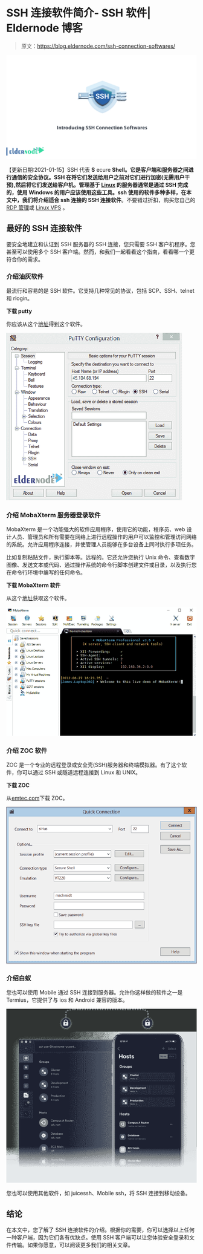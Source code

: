 # SSH 连接软件简介- SSH 软件| Eldernode 博客

> 原文：<https://blog.eldernode.com/ssh-connection-softwares/>

![Introducing SSH Connection Softwares](img/0e5feec3e004b395c6dfb25b4ac2b68e.png)

【更新日期:2021-01-15】SSH 代表 **S** ecure **Shell。**它是客户端和服务器之间进行通信的安全协议。SSH 在将它们发送给用户之前对它们进行加密(无需用户干预),然后将它们发送给客户机。管理基于 [Linux](https://blog.eldernode.com/tag/linux/) 的服务器通常是通过 SSH 完成的，使用 Windows 的用户应该使用这些工具。ssh 使用的软件多种多样，在本文中，我们将**介绍适合 ssh 连接的 SSH 连接软件**。不要错过折扣，购买您自己的 [RDP 管理](https://eldernode.com/buy-rdp/)或 [Linux VPS](https://eldernode.com/linux-vps/) 。

## **最好的 SSH 连接软件**

要安全地建立和认证到 SSH 服务器的 SSH 连接，您只需要 SSH 客户机程序。您甚至可以使用多个 SSH 客户端。然而，和我们一起看看这个指南，看看哪一个更符合你的需求。

### **介绍油灰软件**

最流行和容易的是 SSH 软件。它支持几种常见的协议，包括 SCP、SSH、telnet 和 rlogin。

**下载 putty**

你应该从这个[地址](https://www.putty.org/)得到这个软件。

![connect to ssh with putyy](img/f6b1a6e20dd0440791e567817fbd7ed7.png)

### **介绍 MobaXterm 服务器登录软件**

MobaXterm 是一个功能强大的软件应用程序，使用它的功能，程序员、web 设计人员、管理员和所有需要在网络上进行远程操作的用户可以监控和管理访问网络的系统。允许应用程序连接，并使管理人员能够在多台设备上同时执行多项任务。

比如复制粘贴文件，执行脚本等。远程的。它还允许您执行 Unix 命令、查看数字图像、发送文本或代码、通过操作系统的命令行脚本创建文件或目录，以及执行您在命令行环境中编写的任何命令。

**下载 MobaXterm 软件**

从这个[地址](https://mobaxterm.mobatek.net/download.html)获取这个软件。

![MobaXterm](img/6cd44d06145f1c8bc15827bd18b92439.png)

### 介绍 ZOC 软件

ZOC 是一个专业的远程登录或安全壳(SSH)服务器和终端模拟器。有了这个软件，你可以通过 SSH 或隧道远程连接到 Linux 和 UNIX。

**下载 ZOC**

从[emtec.com](https://www.emtec.com/download.html)下载 ZOC。

![ZOC](img/7c281b195062aa70e15e0c313f7b22a6.png)

### 介绍白蚁

您也可以使用 Mobile 通过 SSH 连接到服务器。允许你这样做的软件之一是 Termius，它提供了与 ios 和 Android 兼容的版本。

![Termius](img/2ab07c9ec31ce215de723a06e7936095.png)

您也可以使用其他软件，如 juicessh、Mobile ssh，将 SSH 连接到移动设备。

## 结论

在本文中，您了解了 SSH 连接软件的介绍。根据你的需要，你可以选择以上任何一种客户端，因为它们各有优缺点。使用 SSH 客户端可以让您体验安全登录和文件传输。如果你愿意，可以阅读更多我们的相关文章。